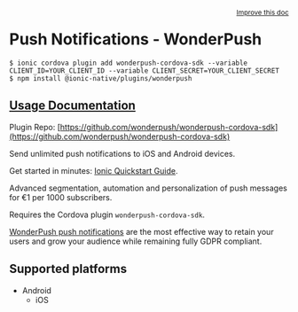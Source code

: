 <a style="float:right;font-size:12px;" href="http://github.com/danielsogl/awesome-cordova-plugins/edit/master/src/@awesome-cordova-plugins/plugins/wonderpush/index.ts#L150">
  Improve this doc
</a>

# Push Notifications - WonderPush

```
$ ionic cordova plugin add wonderpush-cordova-sdk --variable CLIENT_ID=YOUR_CLIENT_ID --variable CLIENT_SECRET=YOUR_CLIENT_SECRET
$ npm install @ionic-native/plugins/wonderpush
```

## [Usage Documentation](https://ionicframework.com/docs/native/wonderpush/)

Plugin Repo: [https://github.com/wonderpush/wonderpush-cordova-sdk](https://github.com/wonderpush/wonderpush-cordova-sdk)

Send unlimited push notifications to iOS and Android devices.

Get started in minutes: [Ionic Quickstart Guide](https://docs.wonderpush.com/docs/ionic-quickstart).

Advanced segmentation, automation and personalization of push messages for €1 per 1000 subscribers.

Requires the Cordova plugin `wonderpush-cordova-sdk`.

[WonderPush push notifications](https://www.wonderpush.com) are the most effective way
to retain your users and grow your audience while remaining fully GDPR compliant.

## Supported platforms

- Android
  - iOS
